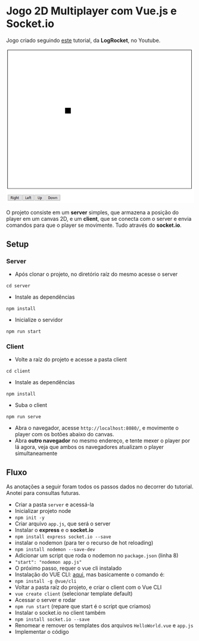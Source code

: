 # Jogo 2D Multiplayer com Vue.js e Socket.io

Jogo criado seguindo [este](https://www.youtube.com/watch?v=JEYEpledOxs) tutorial, da **LogRocket**, no Youtube.

![screenshot](https://github.com/Doc-McCoy/multiplayer-game-vue.js-socket.io/blob/master/screenshot/screenshot01.png)

O projeto consiste em um **server** simples, que armazena a posição do player em um canvas 2D, e um **client**, que se conecta com o server e envia comandos para que o player se movimente. Tudo através do **socket.io**.

## Setup
### Server
- Após clonar o projeto, no diretório raíz do mesmo acesse o server
```
cd server
```
- Instale as dependências
```
npm install
```
- Inicialize o servidor
```
npm run start
```
### Client
- Volte a raíz do projeto e acesse a pasta client
```
cd client
```
- Instale as dependências
```
npm install
```
- Suba o client
```
npm run serve
```

- Abra o navegador, acesse `http://localhost:8080/`, e movimente o player com os botões abaixo do canvas.
- Abra **outro navegador** no mesmo endereço, e tente mexer o player por lá agora, veja que ambos os navegadores atualizam o player simultaneamente

## Fluxo

As anotações a seguir foram todos os passos dados no decorrer do tutorial. Anotei para consultas futuras.

- Criar a pasta `server` e acessá-la
- Inicializar projeto node
- `npm init -y`
- Criar arquivo `app.js`, que será o server
- Instalar o **express** e o **socket.io**
- `npm install express socket.io --save`
- instalar o nodemon (para ter o recurso de hot reloading)
- `npm install nodemon --save-dev`
- Adicionar um script que roda o nodemon no `package.json` (linha 8)
- `"start": "nodemon app.js"`
- O próximo passo, requer o vue cli instalado
- Instalação do VUE CLI: [aqui](https://cli.vuejs.org/guide/installation.html), mas basicamente o comando é:
- `npm install -g @vue/cli`
- Voltar a pasta raíz do projeto, e criar o client com o Vue CLI
- `vue create client` (selecionar template default)
- Acessar o server e rodar
- `npm run start` (repare que start é o script que criamos)
- Instalar o socket.io no client também
- `npm install socket.io --save`
- Renomear e remover os templates dos arquivos `HelloWorld.vue` e `app.js`
- Implementar o código
